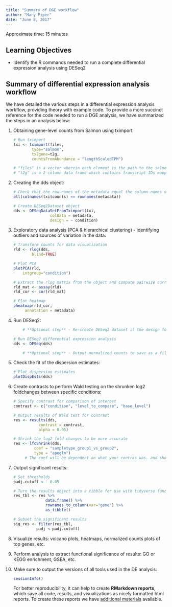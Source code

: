 ```yaml
---
title: "Summary of DGE workflow"
author: "Mary Piper"
date: "June 8, 2017"
---
```


Approximate time: 15 minutes

## Learning Objectives 

* Identify the R commands needed to run a complete differential expression analysis using DESeq2

## Summary of differential expression analysis workflow

We have detailed the various steps in a differential expression analysis workflow, providing theory with example code. To provide a more succinct reference for the code needed to run a DGE analysis, we have summarized the steps in an analysis below:

1. Obtaining gene-level counts from Salmon using tximport

	```r
	# Run tximport
	txi <- tximport(files, 
			type="salmon", 
			tx2gene=t2g, 
			countsFromAbundance = "lengthScaledTPM")
	
	# "files" is a vector wherein each element is the path to the salmon quant.sf file, and each element is named with the name of the sample.
	# "t2g" is a 2 column data frame which contains transcript IDs mapped to geneIDs (in that order)
	```

2. Creating the dds object:
		
	```r
	# Check that the row names of the metadata equal the column names of the **raw counts** data
	all(colnames(txi$counts) == rownames(metadata))
	
	# Create DESeq2Dataset object
	dds <- DESeqDataSetFromTximport(txi, 
					colData = metadata, 
					design = ~ condition)
	```
	
3. Exploratory data analysis (PCA & hierarchical clustering) - identifying outliers and sources of variation in the data:
	
	```r
	# Transform counts for data visualization
	rld <- rlog(dds, 
		    blind=TRUE)
	
	# Plot PCA 
	plotPCA(rld, 
		intgroup="condition")
	
	# Extract the rlog matrix from the object and compute pairwise correlation values
	rld_mat <- assay(rld)
	rld_cor <- cor(rld_mat)
	
	# Plot heatmap
	pheatmap(rld_cor, 
		 annotation = metadata)
	```
	
4. Run DESeq2:

	```r
		# **Optional step** - Re-create DESeq2 dataset if the design formula has changed after QC analysis in include other sources of variation using "dds <- DESeqDataSetFromTximport(txi, colData = metadata, design = ~ covaraite + condition)"

	# Run DESeq2 differential expression analysis
	dds <- DESeq(dds)

		# **Optional step** - Output normalized counts to save as a file to access outside RStudio using "normalized_counts <- counts(dds, normalized=TRUE)"
	```
	
5. Check the fit of the dispersion estimates:
	
	```r
	# Plot dispersion estimates
	plotDispEsts(dds)
	``` 

6. Create contrasts to perform Wald testing on the shrunken log2 foldchanges between specific conditions:

	```r
	# Specify contrast for comparison of interest
	contrast <- c("condition", "level_to_compare", "base_level")
	
	# Output results of Wald test for contrast
	res <- results(dds, 
		       contrast = contrast, 
		       alpha = 0.05)
	
	# Shrink the log2 fold changes to be more accurate
	res <- lfcShrink(dds, 
			 coef = "sampletype_group1_vs_group2", 
			 type = "apeglm")	 
         # The coef will be dependent on what your contras was. and should be identical to what is stored in resultsNames()
	```

7. Output significant results:

	```r
	# Set thresholds
	padj.cutoff < - 0.05
	
	# Turn the results object into a tibble for use with tidyverse functions
	res_tbl <- res %>%
                  data.frame() %>%
                  rownames_to_column(var="gene") %>% 
                  as_tibble()
	
	# Subset the significant results
	sig_res <- filter(res_tbl, 
			  padj < padj.cutoff)
	```

8. Visualize results: volcano plots, heatmaps, normalized counts plots of top genes, etc.

9. Perform analysis to extract functional significance of results: GO or KEGG enrichment, GSEA, etc.

10. Make sure to output the versions of all tools used in the DE analysis:

	```r
	sessionInfo()
	```
	
	For better reproducibility, it can help to create **RMarkdown reports**, which save all code, results, and visualizations as nicely formatted html reports. To create these reports we have [additional materials](https://hbctraining.github.io/Training-modules/Rmarkdown/) available.
